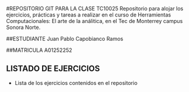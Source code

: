 #REPOSITORIO GIT PARA LA CLASE TC10025
Repositorio para alojar los ejercicios, prácticas y tareas a realizar
en el curso de Herramientas Computacionales: El arte de la análitica, en
el Tec de Monterrey campus Sonora Norte.

##ESTUDIANTE
Juan Pablo Capobianco Ramos

##MATRICULA
A01252252

## LISTADO DE EJERCICIOS
* Lista de los ejercicios contenidos en el repositorio

